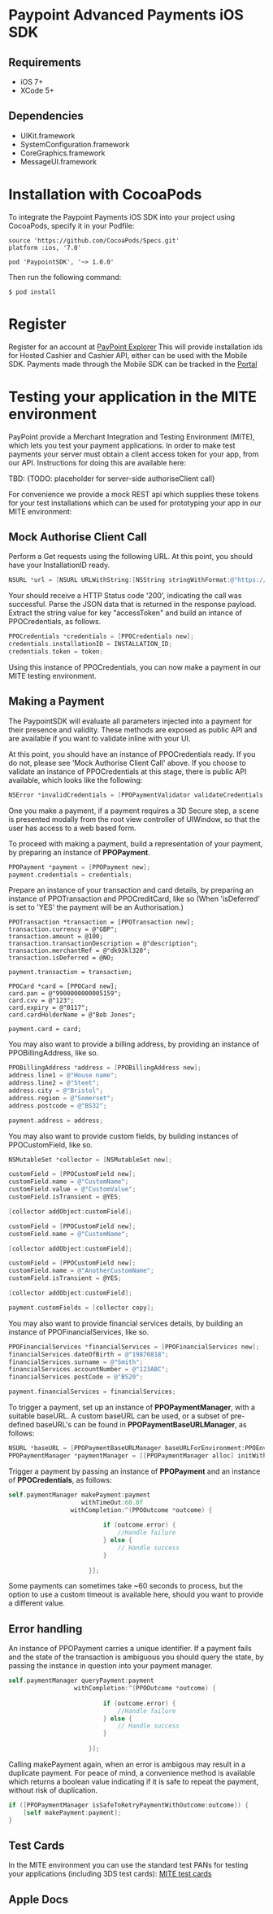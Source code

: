 # Paypoint Advanced Payments iOS SDK

## Requirements

* iOS 7+  
* XCode 5+  

## Dependencies
 
* UIKit.framework  
* SystemConfiguration.framework  
* CoreGraphics.framework  
* MessageUI.framework

# Installation with CocoaPods

To integrate the Paypoint Payments iOS SDK into your project using CocoaPods, specify it in your Podfile:

    source 'https://github.com/CocoaPods/Specs.git'
    platform :ios, '7.0'
    
    pod 'PaypointSDK', '~> 1.0.0'

Then run the following command:

    $ pod install


# Register

Register for an account at [PayPoint Explorer](https://developer.paypoint.com/payments/explore/#/register)
This will provide installation ids for Hosted Cashier and Cashier API, either can be used with the Mobile SDK.
Payments made through the Mobile SDK can be tracked in the [Portal](https://portal.mite.paypoint.net:3443/portal-client/#/en_gb/log_in)

# Testing your application in the MITE environment

PayPoint provide a Merchant Integration and Testing Environment (MITE), which lets you test your payment applications. In order to make test payments your server must obtain a client access token for your app, from our API. Instructions for doing this are available here:

TBD:  {TODO: placeholder for server-side authoriseClient call}

For convenience we provide a mock REST api which supplies these tokens for your test installations which can be used for prototyping your app in our MITE environment: 

## Mock Authorise Client Call

Perform a Get requests using the following URL. At this point, you should have your InstallationID ready.

```objective-c
NSURL *url = [NSURL URLWithString:[NSString stringWithFormat:@"https://developer.paypoint.com/payments/explore/rest/mockmobilemerchant/getToken/%@", INSTALLATION_ID]];
```

Your should receive a HTTP Status code '200', indicating the call was successful. Parse the JSON data that is returned in the response payload. Extract the string value for key "accessToken" and build an intance of PPOCredentials, as follows.

```objective-c
PPOCredentials *credentials = [PPOCredentials new];
credentials.installationID = INSTALLATION_ID;
credentials.token = token;
```

Using this instance of PPOCredentials, you can now make a payment in our MITE testing environment.

## Making a Payment 

The PaypointSDK will evaluate all parameters injected into a payment for their presence and validity.  These methods are exposed as public API and are available if you want to validate inline with your UI.

At this point, you should have an instance of PPOCredentials ready. If you do not, please see 'Mock Authorise Client Call' above. If you choose to validate an instance of PPOCredentials at this stage, there is public API available, which looks like the following:

```objective-c
NSError *invalidCredentials = [PPOPaymentValidator validateCredentials:credentials];
```

One you make a payment, if a payment requires a 3D Secure step, a scene is presented modally from the root view controller of UIWindow, so that the user has access to a web based form.

To proceed with making a payment, build a representation of your payment, by preparing an instance of **PPOPayment**.


```objective-c
PPOPayment *payment = [PPOPayment new];
payment.credentials = credentials;
```

Prepare an instance of your transaction and card details, by preparing an instance of PPOTransaction and PPOCreditCard, like so (When 'isDeferred' is set to 'YES' the payment will be an Authorisation.)

```ojective-c
PPOTransaction *transaction = [PPOTransaction new];
transaction.currency = @"GBP";
transaction.amount = @100;
transaction.transactionDescription = @"description";
transaction.merchantRef = @"dk93kl320";
transaction.isDeferred = @NO;

payment.transaction = transaction;

PPOCard *card = [PPOCard new];
card.pan = @"9900000000005159";
card.cvv = @"123";
card.expiry = @"0117";
card.cardHolderName = @"Bob Jones";

payment.card = card;
```

You may also want to provide a billing address, by providing an instance of PPOBillingAddress, like so.

```objective-c
PPOBillingAddress *address = [PPOBillingAddress new];
address.line1 = @"House name";
address.line2 = @"Steet";
address.city = @"Bristol";
address.region = @"Somerset";
address.postcode = @"BS32";

payment.address = address;
```

You may also want to provide custom fields, by building instances of PPOCustomField, like so.


```objective-c
NSMutableSet *collector = [NSMutableSet new];

customField = [PPOCustomField new];
customField.name = @"CustomName";
customField.value = @"CustomValue";
customField.isTransient = @YES;

[collector addObject:customField];

customField = [PPOCustomField new];
customField.name = @"CustomName";

[collector addObject:customField];

customField = [PPOCustomField new];
customField.name = @"AnotherCustomName";
customField.isTransient = @YES;

[collector addObject:customField];

payment.customFields = [collector copy];
```

You may also want to provide financial services details, by building an instance of PPOFinancialServices, like so.

```objective-c
PPOFinancialServices *financialServices = [PPOFinancialServices new];
financialServices.dateOfBirth = @"19870818";
financialServices.surname = @"Smith";
financialServices.accountNumber = @"123ABC";
financialServices.postCode = @"BS20";

payment.financialServices = financialServices;
```


To trigger a payment, set up an instance of  **PPOPaymentManager**, with a suitable baseURL.  A custom baseURL can be used, or a subset of pre-defined baseURL's can be found in **PPOPaymentBaseURLManager**, as follows:

```objective-c
NSURL *baseURL = [PPOPaymentBaseURLManager baseURLForEnvironment:PPOEnvironmentMerchantIntegrationTestingEnvironment];
PPOPaymentManager *paymentManager = [[PPOPaymentManager alloc] initWithBaseURL:baseURL];
```

Trigger a payment by passing an instance of **PPOPayment** and an instance of **PPOCredentials**, as follows:

```objective-c    
self.paymentManager makePayment:payment 
                    withTimeOut:60.0f
                 withCompletion:^(PPOOutcome *outcome) {
                        
                          if (outcome.error) {
                              //Handle failure
                          } else {
                              // Handle success
                          }
                          
                      }];
```


Some payments can sometimes take ~60 seconds to process, but the option to use a custom timeout is available here, should you want to provide a different value.

## Error handling

An instance of PPOPayment carries a unique identifier. If a payment fails and the state of the transaction is ambiguous you should query the state, by passing the instance in question into your payment manager.

```objective-c
self.paymentManager queryPayment:payment 
                  withCompletion:^(PPOOutcome *outcome) {
                        
                          if (outcome.error) {
                              //Handle failure
                          } else {
                              // Handle success
                          }
                          
                      }];
```

Calling makePayment again, when an error is ambigous may result in a duplicate payment. For peace of mind, a convenience method is available which returns a boolean value indicating if it is safe to repeat the payment, without risk of duplication.

```objective-c
if ([PPOPaymentManager isSafeToRetryPaymentWithOutcome:outcome]) {
    [self makePayment:payment];
}
```


## Test Cards

In the MITE environment you can use the standard test PANs for testing your applications (including 3DS test cards): 
[MITE test cards](https://developer.paypoint.com/payments/docs/#getting_started/test_cards)

## Apple Docs